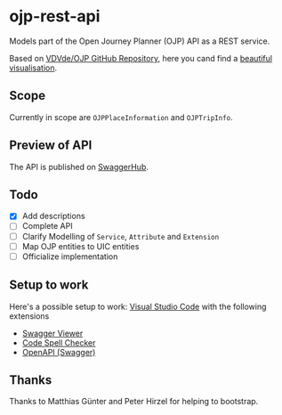 # ojp-rest-api

Models part of the Open Journey Planner (OJP) API as a REST service.

Based on [VDVde/OJP GitHub Repository](https://github.com/VDVde/OJP/tree/changes_for_v1.1), here you
cand find a [beautiful visualisation](https://jmaerki.github.io/OJP/generated/OJP.html).

## Scope

Currently in scope are `OJPPlaceInformation` and `OJPTripInfo`.

## Preview of API

The API is published on [SwaggerHub](https://app.swaggerhub.com/apis/schlpbch/ojp-rest-api/0.0.3).

## Todo

- [x] Add descriptions
- [ ] Complete API
- [ ] Clarify Modelling of `Service`, `Attribute` and `Extension`
- [ ] Map OJP entities to UIC entities
- [ ] Officialize implementation

## Setup to work

Here's a possible setup to work: [Visual Studio Code](https://code.visualstudio.com/) with the following extensions

- [Swagger Viewer](https://marketplace.visualstudio.com/items?itemName=Arjun.swagger-viewer)  
- [Code Spell Checker](https://marketplace.visualstudio.com/items?itemName=streetsidesoftware.code-spell-checker)
- [OpenAPI (Swagger)](https://marketplace.visualstudio.com/items?itemName=42Crunch.vscode-openapi)

## Thanks

Thanks to Matthias Günter and Peter Hirzel for helping to bootstrap.
